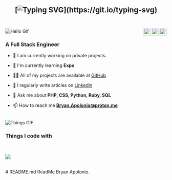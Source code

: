 <div align="center" style="margin: 22px 0; display: flex; justify-content: center; align-items: center;">
<span style="font-size: 1.4rem; font-weight: bold; display: inline-block; vertical-align: middle;">
</br>
    
[![Typing SVG](https://readme-typing-svg.demolab.com?font=Lato&size=35&pause=1000&center=true&width=435&lines=Hello+%3Ccoders!%2F%3E%2C+I'm+Bryan.)](https://git.io/typing-svg)

</span>
</div>
<span>
<a href="https://app.daily.dev/bryanapolonio" target="_blank"><img alt="Github" align="right" width="22" src="https://cdn.simpleicons.org/daily.dev/white"/><a>
<a href="https://www.linkedin.com/in/bryanapolonio" target="_blank"><img alt="Github" align="right" width="22" src="https://cdn.simpleicons.org/linkedin/white" /><a>
<a href="https://github.com/BryanApolonio" target="_blank"><img alt="Github" align="right" width="22" src="https://cdn.simpleicons.org/github/white" /></a>
</span>
<div>
<img src="https://user-images.githubusercontent.com/73097560/115834477-dbab4500-a447-11eb-908a-139a6edaec5c.gif" alt="Hello Gif" />
</div>
<h3>A Full Stack Engineer</h3>
    
- 🔭 I am currently working on private projects.
  
- 🌱 I'm currently learning **Expo**

- 👨‍💻 All of my projects are available at [GitHub](https://github.com/BryanApolonio?tab=repositories)

- 📝 I regularly write articles on [Linkedin](www.linkedin.com/in/bryanapolonio)

- 💬 Ask me about **PHP, CSS, Python, Ruby, SQL**

- 📫 How to reach me **<Bryan.Apolonio@proton.me>**

<br/>
<img src="https://user-images.githubusercontent.com/73097560/115834477-dbab4500-a447-11eb-908a-139a6edaec5c.gif" alt="Things GIF">
<h3> Things I code with</h3><br>
<p><img src="https://skillicons.dev/icons?i=html,css,js,py,php,ruby,sql,c++" /></p><br>
# README.md
ReadMe Bryan Apolonio.

